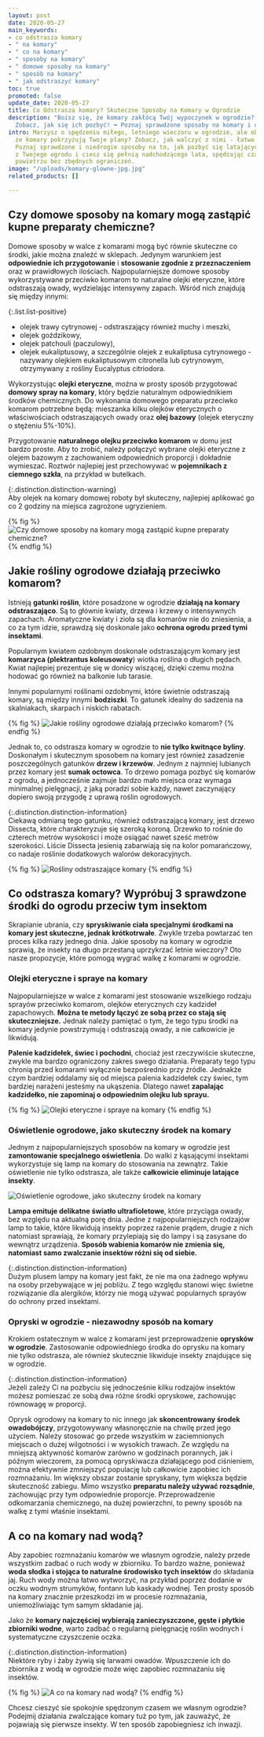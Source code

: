 ```yaml
---
layout: post
date: 2020-05-27
main_keywords:
- co odstrasza komary
- " na komary"
- " co na komary"
- " sposoby na komary"
- " domowe sposoby na komary"
- " sposób na komary"
- " jak odstraszyć komary"
toc: true
promoted: false
update_date: 2020-05-27
title: Co Odstrasza komary? Skuteczne Sposoby na Komary w Ogrodzie
description: "Boisz się, że komary zakłócą Twój wypoczynek w ogrodzie? \U0001F99F
  Zobacz, jak się ich pozbyć! ➡️ Poznaj sprawdzone sposoby na komary i ciesz się latem."
intro: Marzysz o spędzeniu miłego, letniego wieczoru w ogrodzie, ale obawiasz się,
  że komary pokrzyżują Twoje plany? Zobacz, jak walczyć z nimi - łatwo i skutecznie.
  Poznaj sprawdzone i niedrogie sposoby na to, jak pozbyć się latających insektów
  z Twojego ogrodu i ciesz się pełnią nadchodzącego lata, spędzając czas na świeżym
  powietrzu bez zbędnych ograniczeń.
image: "/uploads/komary-glowne-jpg.jpg"
related_products: []

---
```

## Czy domowe sposoby na komary mogą zastąpić kupne preparaty chemiczne?

Domowe sposoby w walce z komarami mogą być równie skuteczne co środki, jakie można znaleźć w sklepach. Jedynym warunkiem jest **odpowiednie ich przygotowanie** i **stosowanie zgodnie z przeznaczeniem** oraz w prawidłowych ilościach. Najpopularniejsze domowe sposoby wykorzystywane przeciwko komarom to naturalne olejki eteryczne, które odstraszają owady, wydzielając intensywny zapach. Wśród nich znajdują się między innymi:

{:.list.list-positive}

* olejek trawy cytrynowej - odstraszający również muchy i meszki,
* olejek goździkowy,
* olejek patchouli (paczulowy),
* olejek eukaliptusowy, a szczególnie olejek z eukaliptusa cytrynowego - nazywany olejkiem eukaliptusowym citronella lub cytrynowym, otrzymywany z rośliny Eucalyptus citriodora.

Wykorzystując **olejki eteryczne**, można w prosty sposób przygotować **domowy spray na komary**, który będzie naturalnym odpowiednikiem środków chemicznych. Do wykonania domowego preparatu przeciwko komarom potrzebne będą: mieszanka kilku olejków eterycznych o właściwościach odstraszających owady oraz **olej bazowy** (olejek eteryczny o stężeniu 5%-10%).

Przygotowanie **naturalnego olejku przeciwko komarom** w domu jest bardzo proste. Aby to zrobić, należy połączyć wybrane olejki eteryczne z olejem bazowym z zachowaniem odpowiednich proporcji i dokładnie wymieszać. Roztwór najlepiej jest przechowywać w **pojemnikach z ciemnego szkła**, na przykład w butelkach.

{:.distinction.distinction-warning}  
Aby olejek na komary domowej roboty był skuteczny, najlepiej aplikować go co 2 godziny na miejsca zagrożone ugryzieniem.

{% fig %}
![Czy domowe sposoby na komary mogą zastąpić kupne preparaty chemiczne?](/uploads/domowe-sposoby-na-komary.jpg "Czy domowe sposoby na komary mogą zastąpić kupne preparaty chemiczne?")
{% endfig %}

## Jakie rośliny ogrodowe działają przeciwko komarom?

Istnieją **gatunki roślin**, które posadzone w ogrodzie **działają na komary odstraszająco**. Są to głównie kwiaty, drzewa i krzewy o intensywnych zapachach. Aromatyczne kwiaty i zioła są dla komarów nie do zniesienia, a co za tym idzie, sprawdzą się doskonale jako **ochrona ogrodu przed tymi insektami**.

Popularnym kwiatem ozdobnym doskonale odstraszającym komary jest **komarzyca (plektrantus koleusowaty**) wiotka roślina o długich pędach. Kwiat najlepiej prezentuje się w donicy wiszącej, dzięki czemu można hodować go również na balkonie lub tarasie.

Innymi popularnymi roślinami ozdobnymi, które świetnie odstraszają komary, są między innymi **bodziszki**. To gatunek idealny do sadzenia na skalniakach, skarpach i niskich rabatach.

{% fig %}
![Jakie rośliny ogrodowe działają przeciwko komarom?](/uploads/rosliny-odstraszajace-komary.jpg "Jakie rośliny ogrodowe działają przeciwko komarom?")
{% endfig %}

Jednak to, co odstrasza komary w ogrodzie to **nie tylko kwitnące byliny**. Doskonałym i skutecznym sposobem na komary jest również zasadzenie poszczególnych gatunków **drzew i krzewów**. Jednym z najmniej lubianych przez komary jest **sumak octowca**. To drzewo pomaga pozbyć się komarów z ogrodu, a jednocześnie zajmuje bardzo mało miejsca oraz wymaga minimalnej pielęgnacji, z jaką poradzi sobie każdy, nawet zaczynający dopiero swoją przygodę z uprawą roślin ogrodowych.

{:.distinction.distinction-information}  
Ciekawą odmianą tego gatunku, również odstraszającą komary, jest drzewo Dissecta, które charakteryzuje się szeroką koroną. Drzewko to rośnie do czterech metrów wysokości i może osiągać nawet sześć metrów szerokości. Liście Dissecta jesienią zabarwiają się na kolor pomarańczowy, co nadaje roślinie dodatkowych walorów dekoracyjnych.

{% fig %}
![Rośliny odstraszające komary](/uploads/dissecta-przeciwko-komarom.jpg "Rośliny odstraszające komary")
{% endfig %}

## Co odstrasza komary? Wypróbuj 3 sprawdzone środki do ogrodu przeciw tym insektom

Skrapianie ubrania, czy **spryskiwanie ciała specjalnymi środkami na komary jest skuteczne, jednak krótkotrwałe**. Zwykle trzeba powtarzać ten proces kilka razy jednego dnia. Jakie sposoby na komary w ogrodzie sprawią, że insekty na długo przestaną uprzykrzać letnie wieczory? Oto nasze propozycje, które pomogą wygrać walkę z komarami w ogrodzie.

### Olejki eteryczne i spraye na komary

Najpopularniejsze w walce z komarami jest stosowanie wszelkiego rodzaju sprayów przeciwko komarom, olejków eterycznych czy kadzideł zapachowych.  **Można te metody łączyć ze sobą przez co stają się skuteczniejsze.** Jednak należy pamiętać o tym, że tego typu środki na komary jedynie powstrzymują i odstraszają owady, a nie całkowicie je likwidują.

**Palenie kadzidełek, świec i pochodni**, chociaż jest rzeczywiście skuteczne, zwykle ma bardzo ograniczony zakres swego działania. Preparaty tego typu chronią przed komarami wyłącznie bezpośrednio przy źródle. Jednakże czym bardziej oddalamy się od miejsca palenia kadzidełek czy świec, tym bardziej narażeni jesteśmy na ukąszenia. Dlatego nawet **zapalając kadzidełko, nie zapominaj o odpowiednim olejku lub sprayu.**

{% fig %}
![Olejki eteryczne i spraye na komary](/uploads/kadzidlo-na-komary.jpg "Olejki eteryczne i spraye na komary")
{% endfig %}

### Oświetlenie ogrodowe, jako skuteczny środek na komary

Jednym z najpopularniejszych sposobów na komary w ogrodzie jest **zamontowanie specjalnego oświetlenia**. Do walki z kąsającymi insektami wykorzystuje się lamp na komary do stosowania na zewnątrz. Takie oświetlenie nie tylko odstrasza, ale także **całkowicie eliminuje latające insekty**.

![Oświetlenie ogrodowe, jako skuteczny środek na komary](/uploads/skuteczne-sposoby-na-komary.jpg "Oświetlenie ogrodowe, jako skuteczny środek na komary")

**Lampa emituje delikatne światło ultrafioletowe**, które przyciąga owady, bez względu na aktualną porę dnia. Jedne z najpopularniejszych rodzajów lamp to takie, które likwidują insekty poprzez rażenie prądem, drugie z nich natomiast sprawiają, że komary przylepiają się do lampy i są zasysane do wewnątrz urządzenia. **Sposób wabienia komarów nie zmienia się, natomiast samo zwalczanie insektów różni się od siebie.**

{:.distinction.distinction-information}  
Dużym plusem lampy na komary jest fakt, że nie ma ona żadnego wpływu na osoby przebywające w jej pobliżu. Z tego względu stanowi więc świetne rozwiązanie dla alergików, którzy nie mogą używać popularnych sprayów do ochrony przed insektami.

### Opryski w ogrodzie - niezawodny sposób na komary

Krokiem ostatecznym w walce z komarami jest przeprowadzenie **oprysków w ogrodzie**. Zastosowanie odpowiedniego środka do oprysku na komary nie tylko odstrasza, ale również skutecznie likwiduje insekty znajdujące się w ogrodzie.

{:.distinction.distinction-information}  
Jeżeli zależy Ci na pozbyciu się jednocześnie kilku rodzajów insektów możesz pomieszać ze sobą dwa różne środki opryskowe, zachowując równowagę w proporcji.

Oprysk ogrodowy na komary to nic innego jak **skoncentrowany środek owadobójczy**, przygotowywany własnoręcznie na chwilę przed jego użyciem. Należy stosować go przede wszystkim w zaciemnionych miejscach o dużej wilgotności i w wysokich trawach. Ze względu na mniejszą aktywność komarów zarówno w godzinach porannych, jak i późnym wieczorem, za pomocą opryskiwacza działającego pod ciśnieniem, można efektywnie zmniejszyć populację lub całkowicie zapobiec ich rozmnażaniu. Im większy obszar zostanie spryskany, tym większa będzie skuteczność zabiegu. Mimo wszystko **preparatu należy używać rozsądnie**, zachowując przy tym odpowiednie proporcje. Przeprowadzenie odkomarzania chemicznego, na dużej powierzchni, to pewny sposób na walkę z tymi  właśnie insektami.

## A co na komary nad wodą?

Aby zapobiec rozmnażaniu komarów we własnym ogrodzie, należy przede wszystkim zadbać o ruch wody w zbiorniku. To bardzo ważne, ponieważ **woda słodka i stojąca to naturalne środowisko tych insektów** do składania jaj. Ruch wody można łatwo wytworzyć, na przykład poprzez dodanie w oczku wodnym strumyków, fontann lub kaskady wodnej. Ten prosty sposób na komary znacznie przeszkodzi im w procesie rozmnażania, uniemożliwiając tym samym składanie jaj.

Jako że **komary najczęściej wybierają zanieczyszczone, gęste i płytkie zbiorniki wodne**, warto zadbać o regularną pielęgnację roślin wodnych i systematyczne czyszczenie oczka.

{:.distinction.distinction-information}  
Niektóre ryby i żaby żywią się larwami owadów. Wpuszczenie ich do zbiornika z wodą w ogrodzie może więc zapobiec rozmnażaniu się insektów.

{% fig %}
![A co na komary nad wodą?](/uploads/a-co-na-komary-nad-woda.jpg "A co na komary nad wodą?")
{% endfig %}

Chcesz cieszyć sie spokojnie spędzonym czasem we własnym ogrodzie? Podejmij działania zwalczające komary tuż po tym, jak zauważyć, że pojawiają się pierwsze insekty. W ten sposób zapobiegniesz ich inwazji.